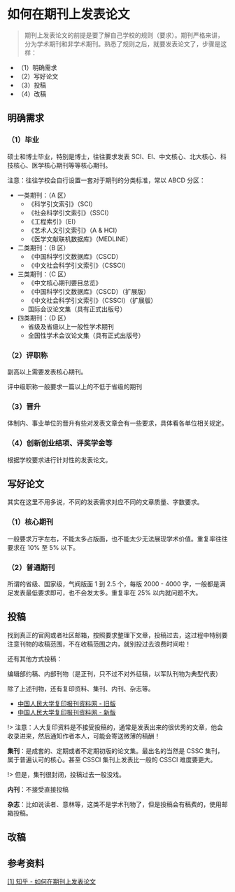# 如何在期刊上发表论文

> 期刊上发表论文的前提是要了解自己学校的规则（要求）。期刊严格来讲，分为学术期刊和非学术期刊。熟悉了规则之后，就要发表论文了，步骤是这样：

* （1）明确需求
* （2）写好论文
* （3）投稿
* （4）改稿

## 明确需求

### （1）毕业

硕士和博士毕业，特别是博士，往往要求发表 SCI、EI、中文核心、北大核心、科技核心、医学核心期刊等等核心期刊。

注意：往往学校会自行设置一套对于期刊的分类标准，常以 ABCD 分区：

* 一类期刊：（A 区）
  * 《科学引文索引》（SCI）
  * 《社会科学引文索引》（SSCI）
  * 《工程索引》（EI）
  * 《艺术人文引文索引》（A & HCI）
  * 《医学文献联机数据库》（MEDLINE）
* 二类期刊：（B 区）
  * 《中国科学引文数据库》（CSCD）
  * 《中文社会科学引文索引》（CSSCI）
* 三类期刊：（C 区）
  * 《中文核心期刊要目总览》
  * 《中国科学引文数据库》（CSCD）（扩展版）
  * 《中文社会科学引文索引》（CSSCI）（扩展版）
  * 国际会议论文集（具有正式出版号）
* 四类期刊：（D 区）
  * 省级及省级以上一般性学术期刊
  * 全国性学术会议论文集（具有正式出版号）

### （2）评职称

副高以上需要发表核心期刊。

评中级职称一般要求一篇以上的不低于省级的期刊



### （3）晋升

体制内、事业单位的晋升有些对发表文章会有一些要求，具体看各单位相关规定。

### （4）创新创业结项、评奖学金等

根据学校要求进行针对性的发表论文。



## 写好论文

其实在这里不用多说，不同的发表需求对应不同的文章质量、字数要求。

### （1）核心期刊

一般要求万字左右，不能太多占版面，也不能太少无法展现学术价值。重复率往往要求在 10% 至 5% 以下。

### （2）普通期刊

所谓的省级、国家级，气阀版面 1 到 2.5 个，每版 2000 - 4000 字，一般都是满足发表最低要求即可，也不会发太多。重复率在 25% 以内就问题不大。



## 投稿

找到真正的官网或者社区邮箱，按照要求整理下文章，投稿过去，这过程中特别要注意刊物的收稿范围，不在收稿范围之内，就别投过去浪费时间啦！

还有其他方式投稿：

编辑部约稿、内部刊物（是正刊，只不过不对外征稿，以军队刊物为典型代表）

除了上述刊物，还有复印资料、集刊、内刊、杂志等。

* [中国人民大学复印报刊资料网 - 旧版](http://ipub.exuezhe.com/index.html)
* [中国人民大学复印报刊资料网 - 新版](http://www.rdfybk.com/)

!> 注意：人大复印资料是不接受投稿的，通常是发表出来的很优秀的文章，他会收录进来，然后通知作者本人，可能会寄送微薄的稿酬！

**集刊**：是成套的、定期或者不定期初版的论文集。最出名的当然是 CSSC 集刊，属于普遍认可的核心。甚至 CSSCI 集刊上发表比一般的 CSSCI 难度要更大。

!> 但是，集刊很封闭，投稿过去一般没戏。

**内刊**：不接受直接投稿

**杂志**：比如说读者、意林等，这类不是学术刊物了，但是投稿会有稿费的，使用邮箱投稿。

## 改稿



## 参考资料

[[1] 知乎 - 如何在期刊上发表论文](https://www.zhihu.com/question/25627210/answer/148622919)